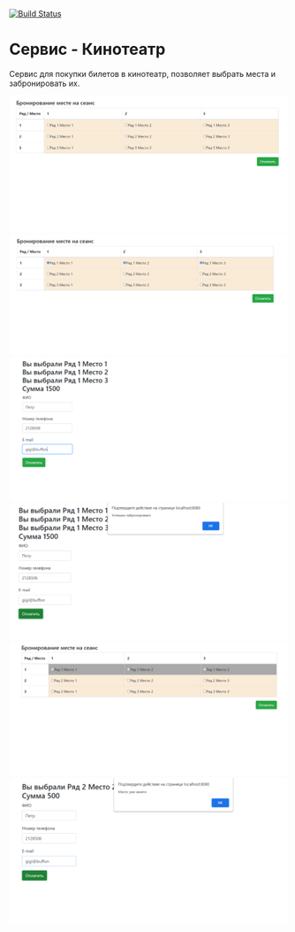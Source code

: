 [![Build Status](https://travis-ci.com/iudini/job4j_cinema.svg?branch=main)](https://travis-ci.com/iudini/job4j_todo)

# Сервис - Кинотеатр

Сервис для покупки билетов в кинотеатр, позволяет выбрать места и забронировать их.

![ScreenShot](./images/1.png)
![ScreenShot](./images/2.png)
![ScreenShot](./images/3.png)
![ScreenShot](./images/4.png)
![ScreenShot](./images/6.png)
![ScreenShot](./images/5.png)